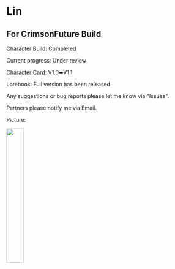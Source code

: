 # Lin
## For CrimsonFuture Build
Character Build: Completed

Current progress: Under review

[Character Card](https://github.com/GhostXia/Character-Card/blob/main/Crimson%20Future/Lin/Lin-CharacterCard.json): V1.0➡V1.1

Lorebook: Full version has been released

Any suggestions or bug reports please let me know via "Issues".

Partners please notify me via Email.

Picture:

<img decoding="async" src="https://github.com/GhostXia/Character-Card/assets/33112711/08a18b4f-293d-4a11-b915-d43bd6fb48ff" width="30%">
